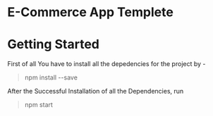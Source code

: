 # E-Commerce App Templete

# Getting Started

First of all You have to install all the depedencies for the project by -

> npm install --save

After the Successful Installation of all the Dependencies, run

> npm start

